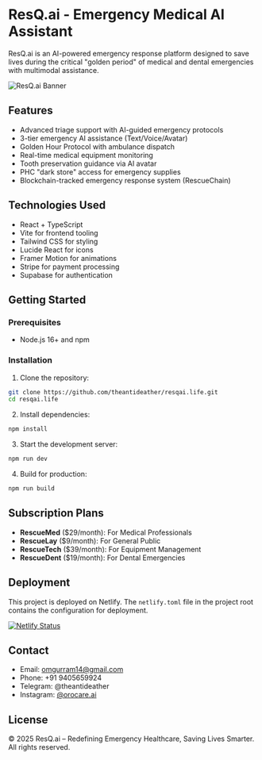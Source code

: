 # ResQ.ai - Emergency Medical AI Assistant

ResQ.ai is an AI-powered emergency response platform designed to save lives during the critical "golden period" of medical and dental emergencies with multimodal assistance.

![ResQ.ai Banner](https://orocare.live/logo.png)

## Features

- Advanced triage support with AI-guided emergency protocols
- 3-tier emergency AI assistance (Text/Voice/Avatar)
- Golden Hour Protocol with ambulance dispatch
- Real-time medical equipment monitoring
- Tooth preservation guidance via AI avatar
- PHC "dark store" access for emergency supplies
- Blockchain-tracked emergency response system (RescueChain)

## Technologies Used

- React + TypeScript
- Vite for frontend tooling
- Tailwind CSS for styling
- Lucide React for icons
- Framer Motion for animations
- Stripe for payment processing
- Supabase for authentication

## Getting Started

### Prerequisites

- Node.js 16+ and npm

### Installation

1. Clone the repository:
```bash
git clone https://github.com/theantideather/resqai.life.git
cd resqai.life
```

2. Install dependencies:
```bash
npm install
```

3. Start the development server:
```bash
npm run dev
```

4. Build for production:
```bash
npm run build
```

## Subscription Plans

- **RescueMed** ($29/month): For Medical Professionals
- **RescueLay** ($9/month): For General Public
- **RescueTech** ($39/month): For Equipment Management
- **RescueDent** ($19/month): For Dental Emergencies

## Deployment

This project is deployed on Netlify. The `netlify.toml` file in the project root contains the configuration for deployment.

[![Netlify Status](https://api.netlify.com/api/v1/badges/your-netlify-app-id/deploy-status)](https://app.netlify.com/sites/resqai/deploys)

## Contact

- Email: omgurram14@gmail.com
- Phone: +91 9405659924
- Telegram: @theantideather
- Instagram: [@orocare.ai](https://www.instagram.com/orocare.ai)

## License

© 2025 ResQ.ai – Redefining Emergency Healthcare, Saving Lives Smarter. All rights reserved. 